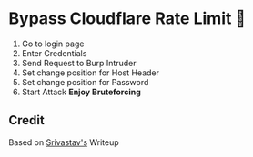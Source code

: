 # Bypass Cloudflare Rate Limit 💎
1. Go to login page
2. Enter Credentials
3. Send Request to Burp Intruder
4. Set change position for Host Header
5. Set change position for Password
6. Start Attack
<b>Enjoy Bruteforcing</b>
## Credit
Based on <a href="https://codewithvamp.medium.com/bypassing-cloudflare-waf-with-host-address-manipulation-dd3508cce2f8">Srivastav's</a> Writeup
